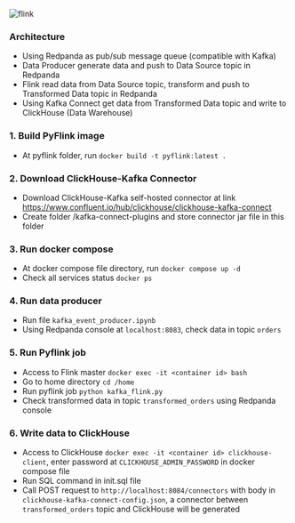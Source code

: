 ![flink](https://github.com/user-attachments/assets/9e49c418-59e3-4413-9262-05549fb9c0d4)
### Architecture
- Using Redpanda as pub/sub message queue (compatible with Kafka)
- Data Producer generate data and push to Data Source topic in Redpanda
- Flink read data from Data Source topic, transform and push to Transformed Data topic in Redpanda
- Using Kafka Connect get data from Transformed Data topic and write to ClickHouse (Data Warehouse)
### 1. Build PyFlink image
- At pyflink folder, run `docker build -t pyflink:latest .`
### 2. Download ClickHouse-Kafka Connector
- Download ClickHouse-Kafka self-hosted connector at link https://www.confluent.io/hub/clickhouse/clickhouse-kafka-connect
- Create folder /kafka-connect-plugins and store connector jar file in this folder
### 3. Run docker compose
- At docker compose file directory, run `docker compose up -d`
- Check all services status `docker ps`
### 4. Run data producer
- Run file `kafka_event_producer.ipynb`
- Using Redpanda console at `localhost:8083`, check data in topic `orders`
### 5. Run Pyflink job
- Access to Flink master `docker exec -it <container id> bash`
- Go to home directory `cd /home`
- Run pyflink job `python kafka_flink.py`
- Check transformed data in topic `transformed_orders` using Redpanda console
### 6. Write data to ClickHouse
- Access to ClickHouse `docker exec -it <container id> clickhouse-client`, enter password at `CLICKHOUSE_ADMIN_PASSWORD` in docker compose file
- Run SQL command in init.sql file
- Call POST request to `http://localhost:8084/connectors` with body in `clickhouse-kafka-connect-config.json`, a connector between `transformed_orders` topic and ClickHouse will be generated
